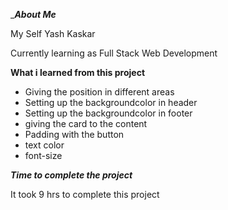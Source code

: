 __________About Me_________

My Self  Yash Kaskar 

Currently learning as Full Stack Web Development




____________What i learned from this project____________

* Giving the position in different areas
* Setting up the backgroundcolor in header
* Setting up the backgroundcolor in footer
* giving the card to the content 
* Padding with the button 
* text color 
* font-size

_____________Time to complete the project_____________

It took 9 hrs to complete this project 

